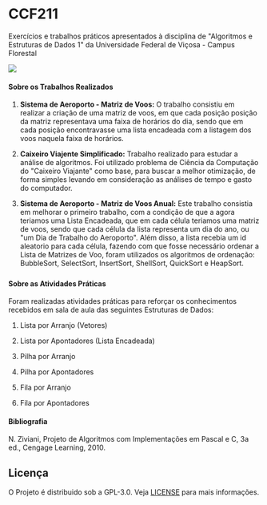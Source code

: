 # CCF211

Exercícios e trabalhos práticos apresentados à disciplina de "Algoritmos e Estruturas de Dados 1" da Universidade Federal de Viçosa - Campus Florestal

![](<https://i.pinimg.com/originals/31/4c/e5/314ce51d9e1ede7d8312f967994d72a5.png>)



#### Sobre os Trabalhos Realizados

1. **Sistema de Aeroporto - Matriz de Voos:** O trabalho consistiu em realizar a criação de uma matriz de voos, em que cada posição posição da matriz representava uma faixa de horários do dia, sendo que em cada posição encontravasse uma lista encadeada com a listagem dos voos naquela faixa de horários.

2. **Caixeiro Viajente Simplificado:** Trabalho realizado para estudar a análise de algoritmos. Foi utilizado problema de Ciência da Computação do "Caixeiro Viajante"  como base, para buscar a melhor otimização, de forma simples levando em consideração as análises de tempo e gasto do computador.

3. **Sistema de Aeroporto - Matriz de Voos Anual:** Este trabalho consistia em melhorar o primeiro trabalho, com a condição de que a agora teriamos uma Lista Encadeada, que em cada célula teriamos uma matriz de voos, sendo que cada célula da lista representa um dia do ano, ou "um Dia de Trabalho do Aeroporto". Além disso, a lista recebia um id aleatorio para cada célula, fazendo com que fosse necessário ordenar a Lista de Matrizes de Voo, foram utilizados os algoritmos de ordenação: BubbleSort, SelectSort, InsertSort, ShellSort, QuickSort e HeapSort.

   #####  

#### Sobre as Atividades Práticas

Foram realizadas atividades práticas para reforçar os conhecimentos recebidos em sala de aula das seguintes Estruturas de Dados:

1. Lista por Arranjo (Vetores)

2. Lista por Apontadores (Lista Encadeada)

3. Pilha por Arranjo 

4. Pilha por Apontadores

5. Fila por Arranjo

6. Fila por Apontadores

   

#### Bibliografia

 N. Ziviani, Projeto de Algoritmos com Implementações em Pascal e C, 3a ed., Cengage Learning, 2010.

## Licença

O Projeto é distribuido sob a GPL-3.0.
Veja [LICENSE](https://github.com/Estelamb/CCF211/blob/master/LICENSE) para mais informações.

